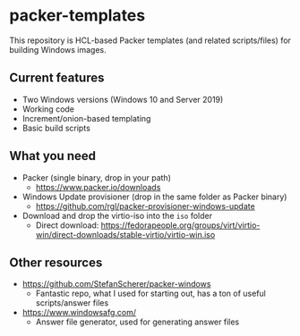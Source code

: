 # packer-templates
This repository is HCL-based Packer templates (and related scripts/files) for building Windows images.
## Current features
* Two Windows versions (Windows 10 and Server 2019)
* Working code 
* Increment/onion-based templating
* Basic build scripts
## What you need
* Packer (single binary, drop in your path)
  * https://www.packer.io/downloads
* Windows Update provisioner (drop in the same folder as Packer binary)
  * https://github.com/rgl/packer-provisioner-windows-update
* Download and drop the virtio-iso into the `iso` folder
  * Direct download: https://fedorapeople.org/groups/virt/virtio-win/direct-downloads/stable-virtio/virtio-win.iso
## Other resources
* https://github.com/StefanScherer/packer-windows
  * Fantastic repo, what I used for starting out, has a ton of useful scripts/answer files
* https://www.windowsafg.com/
  * Answer file generator, used for generating answer files